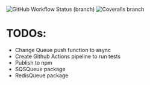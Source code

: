 ![GitHub Workflow Status (branch)](https://img.shields.io/github/workflow/status/alepaez/hyper-queue/tests/main)
![Coveralls branch](https://img.shields.io/coveralls/github/alepaez/hyper-queue/main)

# TODOs:

- Change Queue push function to async
- Create Github Actions pipeline to run tests
- Publish to npm
- SQSQueue package
- RedisQueue package
